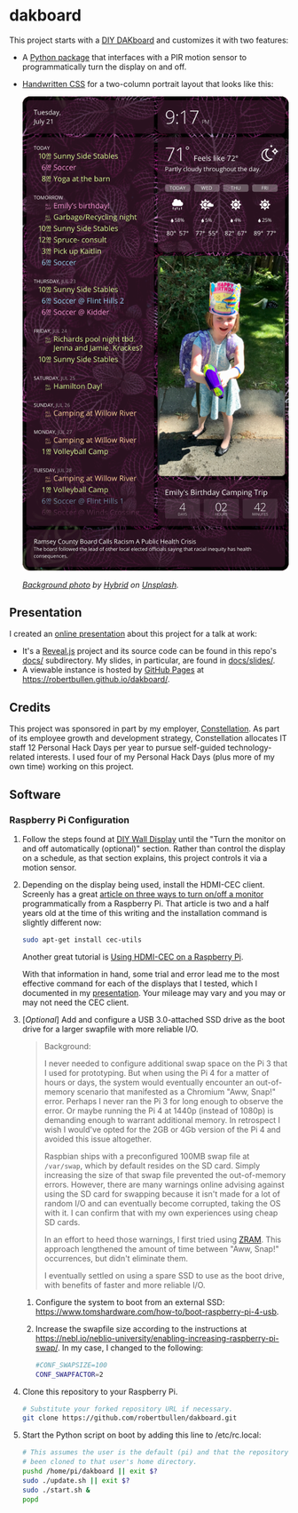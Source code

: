 # dakboard

This project starts with a [DIY DAKboard](https://blog.dakboard.com/diy-wall-display/) and customizes it with two features:

- A [Python package](interdaktive/) that interfaces with a PIR motion sensor to programmatically turn the display on and off.
- [Handwritten CSS](css/) for a two-column portrait layout that looks like this:

    ![Screenshot](docs/slides/screenshot.png)

    _[Background photo](https://unsplash.com/photos/gE1phX0Lbos) by [Hybrid](https://unsplash.com/@artbyhybrid?utm_medium=referral&utm_campaign=photographer-credit&utm_content=creditBadge) on [Unsplash](https://unsplash.com)._

## Presentation

I created an [online presentation](https://robertbullen.github.io/dakboard/) about this project for a talk at work:

- It's a [Reveal.js](https://revealjs.com/#/) project and its source code can be found in this repo's [docs/](docs/) subdirectory. My slides, in particular, are found in [docs/slides/](docs/slides/).
- A viewable instance is hosted by [GitHub Pages](https://pages.github.com/) at <https://robertbullen.github.io/dakboard/>.

## Credits

This project was sponsored in part by my employer, [Constellation](https://constellationmutual.com/). As part of its employee growth and development strategy, Constellation allocates IT staff 12 Personal Hack Days per year to pursue self-guided technology-related interests. I used four of my Personal Hack Days (plus more of my own time) working on this project.

## Software

### Raspberry Pi Configuration

1. Follow the steps found at [DIY Wall Display](https://blog.dakboard.com/diy-wall-display/) until the "Turn the monitor on and off automatically (optional)" section. Rather than control the display on a schedule, as that section explains, this project controls it via a motion sensor.

2. Depending on the display being used, install the HDMI-CEC client. Screenly has a great [article on three ways to turn on/off a monitor](https://www.screenly.io/blog/2017/07/02/how-to-automatically-turn-off-and-on-your-monitor-from-your-raspberry-pi/) programmatically from a Raspberry Pi. That article is two and a half years old at the time of this writing and the installation command is slightly different now:

    ```bash
    sudo apt-get install cec-utils
    ```

    Another great tutorial is [Using HDMI-CEC on a Raspberry Pi](https://pimylifeup.com/raspberrypi-hdmi-cec/).

    With that information in hand, some trial and error lead me to the most effective command for each of the displays that I tested, which I documented in my [presentation](https://robertbullen.github.io/dakboard/#/software-controlling-displays). Your mileage may vary and you may or may not need the CEC client.

3. [_Optional_] Add and configure a USB 3.0-attached SSD drive as the boot drive for a larger swapfile with more reliable I/O.

    > Background:
    >
    > I never needed to configure additional swap space on the Pi 3 that I used for prototyping. But when using the Pi 4 for a matter of hours or days, the system would eventually encounter an out-of-memory scenario that manifested as a Chromium "Aww, Snap!" error. Perhaps I never ran the Pi 3 for long enough to observe the error. Or maybe running the Pi 4 at 1440p (instead of 1080p) is demanding enough to warrant additional memory. In retrospect I wish I would've opted for the 2GB or 4Gb version of the Pi 4 and avoided this issue altogether.
    >
    > Raspbian ships with a preconfigured 100MB swap file at `/var/swap`, which by default resides on the SD card. Simply increasing the size of that swap file prevented the out-of-memory errors. However, there are many warnings online advising against using the SD card for swapping because it isn't made for a lot of random I/O and can eventually become corrupted, taking the OS with it. I can confirm that with my own experiences using cheap SD cards.
    >
    > In an effort to heed those warnings, I first tried using [ZRAM](https://github.com/novaspirit/rpi_zram). This approach lengthened the amount of time between "Aww, Snap!" occurrences, but didn't eliminate them.
    >
    > I eventually settled on using a spare SSD to use as the boot drive, with benefits of faster and more reliable I/O.

    1. Configure the system to boot from an external SSD: <https://www.tomshardware.com/how-to/boot-raspberry-pi-4-usb>.
    2. Increase the swapfile size according to the instructions at <https://nebl.io/neblio-university/enabling-increasing-raspberry-pi-swap/>. In my case, I changed to the following:

        ```bash
        #CONF_SWAPSIZE=100
        CONF_SWAPFACTOR=2
        ```

4. Clone this repository to your Raspberry Pi.

    ```bash
    # Substitute your forked repository URL if necessary.
    git clone https://github.com/robertbullen/dakboard.git
    ```

5. Start the Python script on boot by adding this line to /etc/rc.local:

    ```bash
    # This assumes the user is the default (pi) and that the repository has
    # been cloned to that user's home directory.
    pushd /home/pi/dakboard || exit $?
    sudo ./update.sh || exit $?
    sudo ./start.sh &
    popd
    ```
